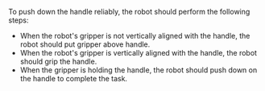 To push down the handle reliably, the robot should perform the following steps:
- When the robot's gripper is not vertically aligned with the handle, the robot should put gripper above handle.
- When the robot's gripper is vertically aligned with the handle, the robot should grip the handle.
- When the gripper is holding the handle, the robot should push down on the handle to complete the task.